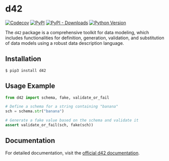 # d42

[![Codecov](https://img.shields.io/codecov/c/github/d42-schemas/d42/master.svg?style=flat-square)](https://codecov.io/gh/d42-schemas/d42)
[![PyPI](https://img.shields.io/pypi/v/d42.svg?style=flat-square)](https://pypi.python.org/pypi/d42/)
[![PyPI - Downloads](https://img.shields.io/pypi/dm/d42?style=flat-square)](https://pypi.python.org/pypi/d42/)
[![Python Version](https://img.shields.io/pypi/pyversions/d42.svg?style=flat-square)](https://pypi.python.org/pypi/d42/)

The `d42` package is a comprehensive toolkit for data modeling, which includes functionalities for definition, generation, validation, and substitution of data models using a robust data description language.

## Installation

```shell
$ pip3 install d42
```

## Usage Example

```python
from d42 import schema, fake, validate_or_fail

# Define a schema for a string containing "banana"
sch = schema.str("banana")

# Generate a fake value based on the schema and validate it
assert validate_or_fail(sch, fake(sch))
```

## Documentation

For detailed documentation, visit the [official d42 documentation](https://d42.sh).
